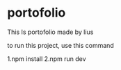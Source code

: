 # portofolio

This Is portofolio made by lius


to run this project, use this command

1.npm install
2.npm run dev
